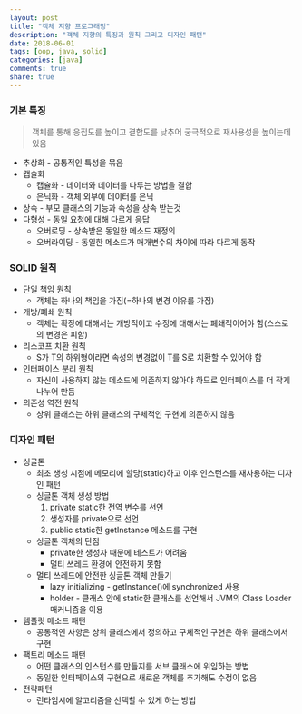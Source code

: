 ```yaml
---
layout: post
title: "객체 지향 프로그래밍"
description: "객체 지향의 특징과 원칙 그리고 디자인 패턴"
date: 2018-06-01
tags: [oop, java, solid]
categories: [java]
comments: true
share: true
---
```


### 기본 특징
> 객체를 통해 응집도를 높이고 결합도를 낮추어 궁극적으로 재사용성을 높이는데 있음

- 추상화 - 공통적인 특성을 묶음
- 캡슐화
  - 캡슐화 - 데이터와 데이터를 다루는 방법을 결합
  - 은닉화 - 객체 외부에 데이터를 은닉
- 상속 - 부모 클래스의 기능과 속성을 상속 받는것
- 다형성 - 동일 요청에 대해 다르게 응답
  - 오버로딩 - 상속받은 동일한 메소드 재정의
  - 오버라이딩 - 동일한 메소드가 매개변수의 차이에 따라 다르게 동작

### SOLID 원칙
- 단일 책임 원칙
  - 객체는 하나의 책임을 가짐(=하나의 변경 이유를 가짐)
- 개방/폐쇄 원칙
  - 객체는 확장에 대해서는 개방적이고 수정에 대해서는 폐쇄적이어야 함(스스로의 변경은 피함)
- 리스코프 치환 원칙
  - S가 T의 하위형이라면 속성의 변경없이 T를 S로 치환할 수 있어야 함
- 인터페이스 분리 원칙
  - 자신이 사용하지 않는 메소드에 의존하지 않아야 하므로 인터페이스를 더 작게 나누어 만듬
- 의존성 역전 원칙
  - 상위 클래스는 하위 클래스의 구체적인 구현에 의존하지 않음

### 디자인 패턴
- 싱글톤
  - 최초 생성 시점에 메모리에 할당(static)하고 이후 인스턴스를 재사용하는 디자인 패턴
  - 싱글톤 객체 생성 방법
    1. private static한 전역 변수를 선언
    2. 생성자를 private으로 선언
    3. public static한 getInstance 메소드를 구현
  - 싱글톤 객체의 단점
    - private한 생성자 때문에 테스트가 어려움
    - 멀티 쓰레드 환경에 안전하지 못함
  - 멀티 쓰레드에 안전한 싱글톤 객체 만들기
    - lazy initializing - getInstance()에 synchronized 사용
    - holder - 클래스 안에 static한 클래스를 선언해서 JVM의 Class Loader 매커니즘을 이용
- 템플릿 메소드 패턴
  - 공통적인 사항은 상위 클래스에서 정의하고 구체적인 구현은 하위 클래스에서 구현
- 팩토리 메소드 패턴
  - 어떤 클래스의 인스턴스를 만들지를 서브 클래스에 위임하는 방법
  - 동일한 인터페이스의 구현으로 새로운 객체를 추가해도 수정이 없음
- 전략패턴
  - 런타임시에 알고리즘을 선택할 수 있게 하는 방법

